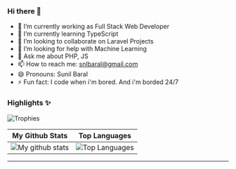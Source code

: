 ### Hi there 👋

- 🔭 I’m currently working as Full Stack Web Developer
- 🌱 I’m currently learning TypeScript
- 👯 I’m looking to collaborate on Laravel Projects
- 🤔 I’m looking for help with Machine Learning
- 💬 Ask me about PHP, JS
- 📫 How to reach me: snlbaral@gmail.com
- 😄 Pronouns: Sunil Baral
- ⚡ Fun fact: I code when i'm bored. And i'm borded 24/7

### Highlights ✨

![Trophies](https://github-profile-trophy.vercel.app/?username=snlbaral&theme=darkhub&column=5&margin-w=15&margin-h=15)

|                                                 My Github Stats                                                 |                                                      Top Languages                                                      |
| :-------------------------------------------------------------------------------------------------------------: | :---------------------------------------------------------------------------------------------------------------------: |
| ![My github stats](https://github-readme-stats.vercel.app/api?username=snlbaral&show_icons=true&theme=cobalt) | ![Top Languages](https://github-readme-stats.vercel.app/api/top-langs/?username=snlbaral&layout=compact&theme=cobalt) |

---

